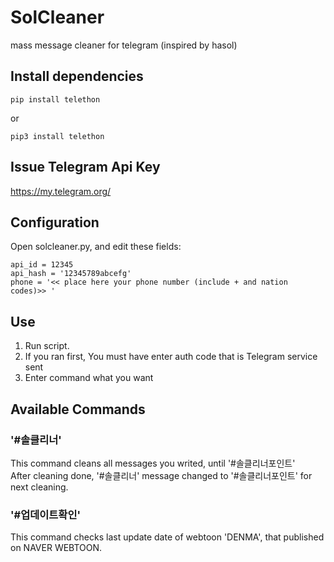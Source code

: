# SolCleaner
mass message cleaner for telegram (inspired by hasol)


## Install dependencies
```
pip install telethon
```
or
```
pip3 install telethon
```


## Issue Telegram Api Key
https://my.telegram.org/


## Configuration
Open solcleaner.py, and edit these fields:
```
api_id = 12345
api_hash = '12345789abcefg'
phone = '<< place here your phone number (include + and nation codes)>> '
```

## Use
1. Run script.
2. If you ran first, You must have enter auth code that is Telegram service sent
3. Enter command what you want

## Available Commands
### '#솔클리너'
This command cleans all messages you writed, until '#솔클리너포인트'  
After cleaning done, '#솔클리너' message changed to '#솔클리너포인트' for next cleaning.

### '#업데이트확인'
This command checks last update date of webtoon 'DENMA', that published on NAVER WEBTOON.
